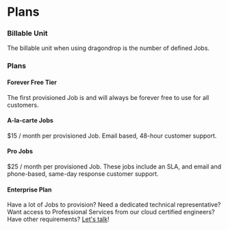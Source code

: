 # Plans

### Billable Unit

The billable unit when using dragondrop is the number of defined Jobs.

### Plans

#### Forever Free Tier

The first provisioned Job is and will always be forever free to use for all customers.

#### A-la-carte Jobs

$15 / month per provisioned Job. Email based, 48-hour customer support.

#### Pro Jobs

$25 / month per provisioned Job. These jobs include an SLA, and email and phone-based, same-day response customer support.

#### Enterprise Plan

Have a lot of Jobs to provision? Need a dedicated technical representative? Want access to Professional Services from our cloud certified engineers? Have other requirements? [Let's talk](https://docs.google.com/forms/d/e/1FAIpQLScmkBLK1Bs63MlcSQXMzey5HoHX\_QS4r0APMI-BcGwIruBK6A/viewform?usp=pp\_url)!
